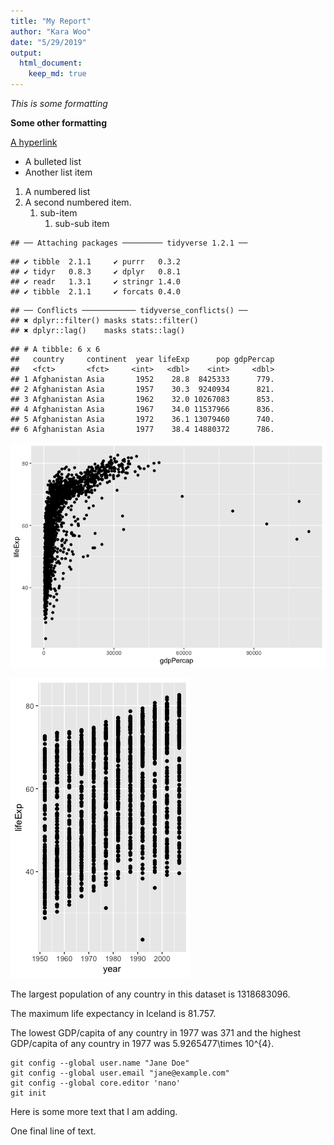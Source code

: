 ```yaml
---
title: "My Report"
author: "Kara Woo"
date: "5/29/2019"
output: 
  html_document:
    keep_md: true
---
```





*This is some formatting*

**Some other formatting**

[A hyperlink](https://google.com)

- A bulleted list
- Another list item

1. A numbered list
1. A second numbered item.
   1. sub-item
       1. sub-sub item


```
## ── Attaching packages ───────── tidyverse 1.2.1 ──
```

```
## ✔ tibble  2.1.1     ✔ purrr   0.3.2
## ✔ tidyr   0.8.3     ✔ dplyr   0.8.1
## ✔ readr   1.3.1     ✔ stringr 1.4.0
## ✔ tibble  2.1.1     ✔ forcats 0.4.0
```

```
## ── Conflicts ──────────── tidyverse_conflicts() ──
## ✖ dplyr::filter() masks stats::filter()
## ✖ dplyr::lag()    masks stats::lag()
```

```
## # A tibble: 6 x 6
##   country     continent  year lifeExp      pop gdpPercap
##   <fct>       <fct>     <int>   <dbl>    <int>     <dbl>
## 1 Afghanistan Asia       1952    28.8  8425333      779.
## 2 Afghanistan Asia       1957    30.3  9240934      821.
## 3 Afghanistan Asia       1962    32.0 10267083      853.
## 4 Afghanistan Asia       1967    34.0 11537966      836.
## 5 Afghanistan Asia       1972    36.1 13079460      740.
## 6 Afghanistan Asia       1977    38.4 14880372      786.
```

![](figs/gdp_lifeexp_plot-1.png)<!-- -->

![](figs/lifeexp_over_time-1.png)<!-- -->

The largest population of any country in this dataset is 1318683096.



The maximum life expectancy in Iceland is 81.757.



The lowest GDP/capita of any country in 1977 was 371 and the highest GDP/capita of any country in 1977 was 5.9265477\times 10^{4}.


```
git config --global user.name "Jane Doe"
git config --global user.email "jane@example.com"
git config --global core.editor 'nano'
git init
```

Here is some more text that I am adding.

One final line of text.
